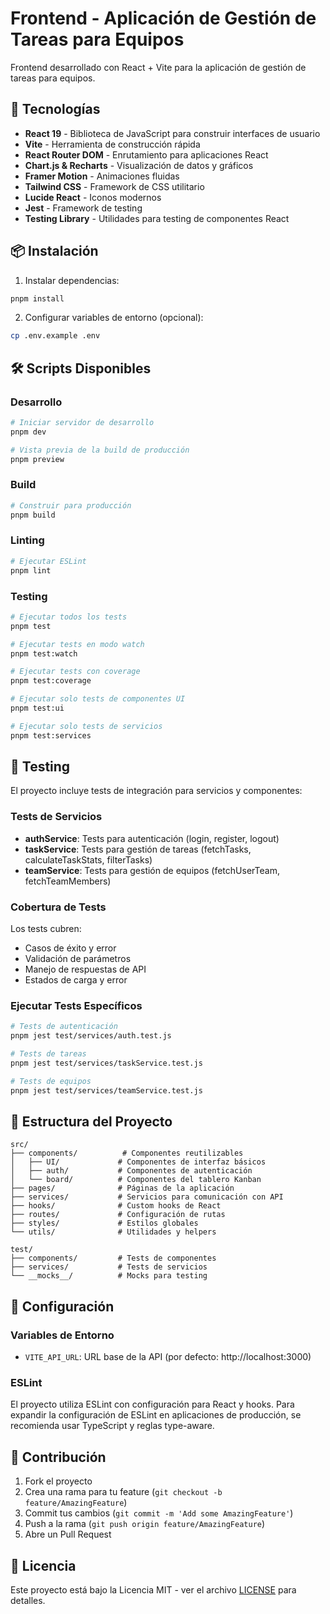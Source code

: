 # Frontend - Aplicación de Gestión de Tareas para Equipos

Frontend desarrollado con React + Vite para la aplicación de gestión de tareas para equipos.

## 🚀 Tecnologías

- **React 19** - Biblioteca de JavaScript para construir interfaces de usuario
- **Vite** - Herramienta de construcción rápida
- **React Router DOM** - Enrutamiento para aplicaciones React
- **Chart.js & Recharts** - Visualización de datos y gráficos
- **Framer Motion** - Animaciones fluidas
- **Tailwind CSS** - Framework de CSS utilitario
- **Lucide React** - Iconos modernos
- **Jest** - Framework de testing
- **Testing Library** - Utilidades para testing de componentes React

## 📦 Instalación

1. Instalar dependencias:
```bash
pnpm install
```

2. Configurar variables de entorno (opcional):
```bash
cp .env.example .env
```

## 🛠️ Scripts Disponibles

### Desarrollo
```bash
# Iniciar servidor de desarrollo
pnpm dev

# Vista previa de la build de producción
pnpm preview
```

### Build
```bash
# Construir para producción
pnpm build
```

### Linting
```bash
# Ejecutar ESLint
pnpm lint
```

### Testing
```bash
# Ejecutar todos los tests
pnpm test

# Ejecutar tests en modo watch
pnpm test:watch

# Ejecutar tests con coverage
pnpm test:coverage

# Ejecutar solo tests de componentes UI
pnpm test:ui

# Ejecutar solo tests de servicios
pnpm test:services
```

## 🧪 Testing

El proyecto incluye tests de integración para servicios y componentes:

### Tests de Servicios
- **authService**: Tests para autenticación (login, register, logout)
- **taskService**: Tests para gestión de tareas (fetchTasks, calculateTaskStats, filterTasks)
- **teamService**: Tests para gestión de equipos (fetchUserTeam, fetchTeamMembers)

### Cobertura de Tests
Los tests cubren:
- Casos de éxito y error
- Validación de parámetros
- Manejo de respuestas de API
- Estados de carga y error

### Ejecutar Tests Específicos
```bash
# Tests de autenticación
pnpm jest test/services/auth.test.js

# Tests de tareas
pnpm jest test/services/taskService.test.js

# Tests de equipos
pnpm jest test/services/teamService.test.js
```

## 📁 Estructura del Proyecto

```
src/
├── components/          # Componentes reutilizables
│   ├── UI/             # Componentes de interfaz básicos
│   ├── auth/           # Componentes de autenticación
│   └── board/          # Componentes del tablero Kanban
├── pages/              # Páginas de la aplicación
├── services/           # Servicios para comunicación con API
├── hooks/              # Custom hooks de React
├── routes/             # Configuración de rutas
├── styles/             # Estilos globales
└── utils/              # Utilidades y helpers

test/
├── components/         # Tests de componentes
├── services/           # Tests de servicios
└── __mocks__/          # Mocks para testing
```

## 🔧 Configuración

### Variables de Entorno
- `VITE_API_URL`: URL base de la API (por defecto: http://localhost:3000)

### ESLint
El proyecto utiliza ESLint con configuración para React y hooks. Para expandir la configuración de ESLint en aplicaciones de producción, se recomienda usar TypeScript y reglas type-aware.

## 🤝 Contribución

1. Fork el proyecto
2. Crea una rama para tu feature (`git checkout -b feature/AmazingFeature`)
3. Commit tus cambios (`git commit -m 'Add some AmazingFeature'`)
4. Push a la rama (`git push origin feature/AmazingFeature`)
5. Abre un Pull Request

## 📄 Licencia

Este proyecto está bajo la Licencia MIT - ver el archivo [LICENSE](LICENSE) para detalles.
